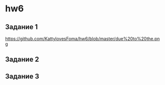 # hw6
## Задание 1 
https://github.com/KattylovesFoma/hw6/blob/master/due%20to%20the.png
## Задание 2 
## Задание 3
